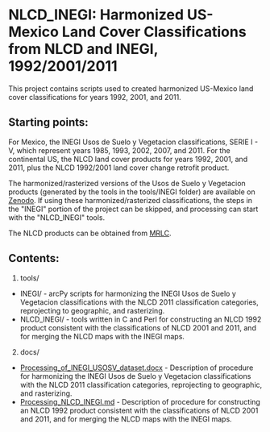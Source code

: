 # NLCD_INEGI: Harmonized US-Mexico Land Cover Classifications from NLCD and INEGI, 1992/2001/2011

This project contains scripts used to created harmonized US-Mexico land cover classifications for years 1992, 2001, and 2011.

## Starting points:
For Mexico, the INEGI Usos de Suelo y Vegetacion classifications, SERIE I - V, which represent years 1985, 1993, 2002, 2007, and 2011. For the continental US, the NLCD land cover products for years 1992, 2001, and 2011, plus the NLCD 1992/2001 land cover change retrofit product.

The harmonized/rasterized versions of the Usos de Suelo y Vegetacion products (generated by the tools in the tools/INEGI folder) are available on [Zenodo](https://www.zenodo.org/record/2579442). If using these harmonized/rasterized classifications, the steps in the "INEGI" portion of the project can be skipped, and processing can start with the "NLCD_INEGI" tools.

The NLCD products can be obtained from [MRLC](https://www.mrlc.gov/data).

## Contents:
1. tools/
 - INEGI/ - arcPy scripts for harmonizing the INEGI Usos de Suelo y Vegetacion classifications with the NLCD 2011 classification categories, reprojecting to geographic, and rasterizing.
 - NLCD_INEGI/ - tools written in C and Perl for constructing an NLCD 1992 product consistent with the classifications of NLCD 2001 and 2011, and for merging the NLCD maps with the INEGI maps.
2. docs/
 - [Processing_of_INEGI_USOSV_dataset.docx](docs/Processing_of_INEGI_USOSV_dataset.docx) - Description of procedure for harmonizing the INEGI Usos de Suelo y Vegetacion classifications with the NLCD 2011 classification categories, reprojecting to geographic, and rasterizing.
 - [Processing_NLCD_INEGI.md](docs/Processing_NLCD_INEGI.md) - Description of procedure for constructing an NLCD 1992 product consistent with the classifications of NLCD 2001 and 2011, and for merging the NLCD maps with the INEGI maps.
